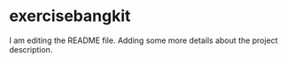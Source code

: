 # exercisebangkit
I am editing the README file. Adding some more details about the project description.
